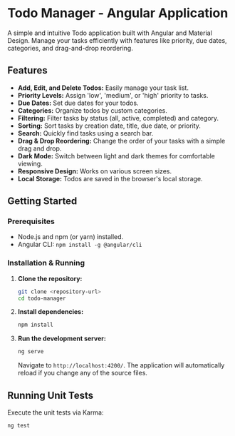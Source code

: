 # Todo Manager - Angular Application

A simple and intuitive Todo application built with Angular and Material Design. Manage your tasks efficiently with features like priority, due dates, categories, and drag-and-drop reordering.

## Features

*   **Add, Edit, and Delete Todos:** Easily manage your task list.
*   **Priority Levels:** Assign 'low', 'medium', or 'high' priority to tasks.
*   **Due Dates:** Set due dates for your todos.
*   **Categories:** Organize todos by custom categories.
*   **Filtering:** Filter tasks by status (all, active, completed) and category.
*   **Sorting:** Sort tasks by creation date, title, due date, or priority.
*   **Search:** Quickly find tasks using a search bar.
*   **Drag & Drop Reordering:** Change the order of your tasks with a simple drag and drop.
*   **Dark Mode:** Switch between light and dark themes for comfortable viewing.
*   **Responsive Design:** Works on various screen sizes.
*   **Local Storage:** Todos are saved in the browser's local storage.


## Getting Started

### Prerequisites

*   Node.js and npm (or yarn) installed.
*   Angular CLI: `npm install -g @angular/cli`

### Installation & Running

1.  **Clone the repository:**
    ```bash
    git clone <repository-url>
    cd todo-manager
    ```
2.  **Install dependencies:**
    ```bash
    npm install
    ```
3.  **Run the development server:**
    ```bash
    ng serve
    ```
    Navigate to `http://localhost:4200/`. The application will automatically reload if you change any of the source files.

## Running Unit Tests

Execute the unit tests via Karma:

```bash
ng test
